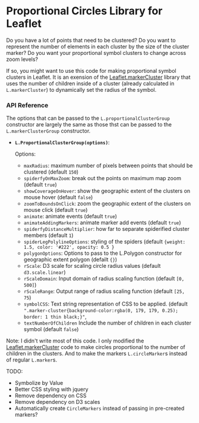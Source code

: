 # Proportional Circles Library for Leaflet

Do you have a lot of points that need to be clustered? Do you want to represent the number of elements in each cluster by the size of the cluster marker? Do you want your proportional symbol clusters to change across zoom levels? 

If so, you might want to use this code for making proportional symbol clusters in Leaflet. It is an exension of the [Leaflet.markerCluster](https://github.com/Leaflet/Leaflet.markercluster) library that uses the number of children inside of a cluster (already calculated in ```L.markerCluster```) to dynamically set the radius of the symbol. 


### API Reference

The options that can be passed to the ```L.proportionalClusterGroup``` constructor are largely the same as those thst can be passed to the ```L.markerClusterGroup``` constructor.

- **```L.ProportionalClusterGroup(options)```**: 

  Options:
  -  ```maxRadius```: maximum number of pixels between points that should be clustered (default ```150```)
  - ```spiderfyOnMaxZoom```: break out the points on maximum map zoom (default ```true```)
  - ```showCoverageOnHover```: show the geographic extent of the clusters on mouse hover (default ```false```)
  - ```zoomToBoundsOnClick```: zoom the geographic extent of the clusters on mouse click (default ```true```)
  - ```animate```: animate events (default ```true```)
  - ```animateAddingMarkers```: animate marker add events (default ```true```)
  - ```spiderfyDistanceMultiplier```: how far to separate spiderified cluster members (default ```1```)
  - ```spiderLegPolylineOptions```:  styling of the spiders (default ```{weight: 1.5, color: '#222', opacity: 0.5 }```
  - ```polygonOptions```: Options to pass to the L.Polygon constructor for geographic extent polygon (defailt ```{}```)
  - ```rScale```: D3 scale for scaling circle radius values (default ```d3.scale.linear```)
  - ```rScaleDomain```: Input domain of radius scaling function (default ```[0, 500]```)
  - ```rScaleRange```: Output range of radius scaling function (default ```[25, 75```)
  - ```symbolCSS```: Text string representation of CSS to be applied. (default ```".marker-cluster{background-color:rgba(0, 179, 179, 0.25); border: 1 thin black;}"```,
  - ```textNumberOfChildren``` Include the number of children in each cluster symbol (default ```false```)



Note: I didn't write most of this code. I only modified the [Leaflet.markerCluster](https://github.com/Leaflet/Leaflet.markercluster) code to make circles proportional to the number of children in the clusters. And to make the markers ```L.circleMarker```s instead of regular ```L.marker```s. 


TODO: 

- Symbolize by Value
- Better CSS styling with jquery
- Remove dependency on CSS
- Remove dependency on D3 scales
- Automatically create ```CircleMarkers``` instead of passing in pre-created markers? 


